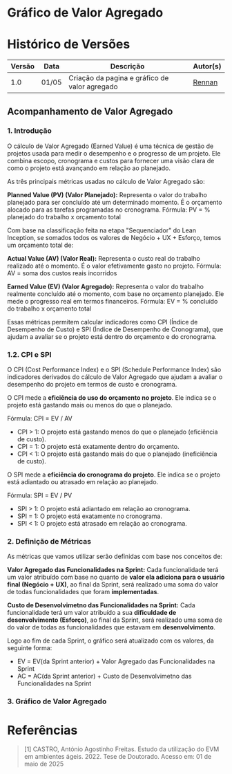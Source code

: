 # Gráfico de Valor Agregado

# Histórico de Versões 
|Versão|Data|Descrição|Autor(s)|
|---|---|---|---|
|1.0| 01/05 | Criação da pagina e gráfico de valor agregado |[Rennan](https://github.com/renannOgomes)|s

## Acompanhamento de Valor Agregado

### 1. Introdução

O cálculo de Valor Agregado (Earned Value) é uma técnica de gestão de projetos usada para medir o desempenho e o progresso de um projeto. Ele combina escopo, cronograma e custos para fornecer uma visão clara de como o projeto está avançando em relação ao planejado.

As três principais métricas usadas no cálculo de Valor Agregado são:

**Planned Value (PV) (Valor Planejado):**
Representa o valor do trabalho planejado para ser concluído até um determinado momento. É o orçamento alocado para as tarefas programadas no cronograma.
Fórmula:
PV = % planejado do trabalho x orçamento total

Com base na classificação feita na etapa "Sequenciador" do Lean Inception, se somados todos os valores de Negócio + UX + Esforço, temos um orçamento total de:


**Actual Value (AV) (Valor Real):**
Representa o custo real do trabalho realizado até o momento. É o valor efetivamente gasto no projeto.
Fórmula:
AV = soma dos custos reais incorridos

**Earned Value (EV) (Valor Agregado):**
Representa o valor do trabalho realmente concluído até o momento, com base no orçamento planejado. Ele mede o progresso real em termos financeiros.
Fórmula:
EV = % concluído do trabalho x orçamento total

Essas métricas permitem calcular indicadores como CPI (Índice de Desempenho de Custo) e SPI (Índice de Desempenho de Cronograma), que ajudam a avaliar se o projeto está dentro do orçamento e do cronograma.

### 1.2. CPI e SPI 
O CPI (Cost Performance Index) e o SPI (Schedule Performance Index) são indicadores derivados do cálculo de Valor Agregado que ajudam a avaliar o desempenho do projeto em termos de custo e cronograma.

O CPI mede a **eficiência do uso do orçamento no projeto**. Ele indica se o projeto está gastando mais ou menos do que o planejado.

Fórmula:
CPI = EV / AV

- CPI > 1: O projeto está gastando menos do que o planejado (eficiência de custo).
- CPI = 1: O projeto está exatamente dentro do orçamento.
- CPI < 1: O projeto está gastando mais do que o planejado (ineficiência de custo).

O SPI mede a **eficiência do cronograma do projeto**. Ele indica se o projeto está adiantado ou atrasado em relação ao planejado.

Fórmula:
SPI = EV / PV

- SPI > 1: O projeto está adiantado em relação ao cronograma.
- SPI = 1: O projeto está exatamente no cronograma.
- SPI < 1: O projeto está atrasado em relação ao cronograma.

### 2. Definição de Métricas

As métricas que vamos utilizar serão definidas com base nos conceitos de:

**Valor Agregado das Funcionalidades na Sprint:** Cada funcionalidade terá um valor atribuído com base no quanto de **valor ela adiciona para o usuário final (Negócio + UX)**, ao final da Sprint, será realizado uma soma do valor de todas funcionalidades que foram **implementadas**. 

**Custo de Desenvolvimetno das Funcionalidades na Sprint:** Cada funcionalidade terá um valor atribuído a sua **dificuldade de desenvolvimento (Esforço)**, ao final da Sprint, será realizado uma soma de do valor de todas as funcionalidades que estavam em **desenvolvimento**. 

Logo ao fim de cada Sprint, o gráfico será atualizado com os valores, da seguinte forma: 

- EV = EV(da Sprint anterior) + Valor Agregado das Funcionalidades na Sprint
- AC = AC(da Sprint anterior) + Custo de Desenvolvimetno das Funcionalidades na Sprint


### 3. Gráfico de Valor Agregado

<canvas id="myChart" width="600" height="400"></canvas>

<script src="https://cdn.jsdelivr.net/npm/chart.js"></script>
<script>
  const ctx = document.getElementById('myChart').getContext('2d');
  const orçamentoTotal = 133;
  const valuesPlannedValues = [18, 19, 15, 10, 19, 11, 12, 12, 9, 8];
  let cumulativeSum = 0;
  const plannedValues = valuesPlannedValues.map(item => {
    cumulativeSum += (item/orçamentoTotal) *100;
    return cumulativeSum
  });
  const valuesActualValue = [0, 10]; //Adicione itens aqui Valor GASTO em cada Sprint /Add esforço 
  cumulativeSum = 0;
  const actualValues = valuesActualValue.map(item => {
    cumulativeSum += (item/orçamentoTotal) *100;
    return cumulativeSum
  });
  const valuesEarnedValue = [0, 0]; //Adicione itens aqui Valor GANHO em cada Sprint /Add Esforço + Ux + Negócio
  cumulativeSum = 0;
  const earnedValues = valuesEarnedValue.map(item => {
    cumulativeSum += (item/orçamentoTotal) *100;
    return cumulativeSum
  });
  new Chart(ctx, {
    type: 'line',
    data: {
      labels: ['S1', 'S2', 'S3', 'S4', 'S5', 'S6', 'S7', 'S8', 'S9', 'S10'],
      datasets: [
        {
          label: 'PV - Planned Value',
          data: plannedValues,
          borderColor: '#283841',
          fill: false
        },
        {
          label: 'AV - Actual Value',
          data: actualValues,
          borderColor: '#426499',
          fill: false
        },
        {
          label: 'EA - Earned Value',
          data: earnedValues,
          borderColor: '#C08B7D',
          fill: false
        }
      ]
    },
    options: {
      responsive: true,
      plugins: {
        legend: {
          position: 'top'
        }
      },
      scales: {
        y: {
          beginAtZero: true
        }
      }
    }
  });
</script>

# Referências
>[1] CASTRO, António Agostinho Freitas. Estudo da utilização do EVM em ambientes ágeis. 2022. Tese de Doutorado. Acesso em: 01 de maio de 2025
